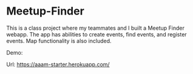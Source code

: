# Meetup-Finder

This is a class project where my teammates and I built a Meetup Finder webapp. The app has abilities to create events, find events, and register events. Map functionality is also included.

Demo:




Url: https://aaam-starter.herokuapp.com/
